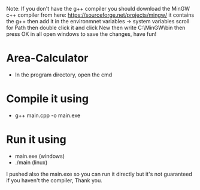Note:
If you don't have the g++ compiler you should 
download the MinGW c++ compiler from here:
https://sourceforge.net/projects/mingw/
it contains the g++
then add it in the environmnet variables -> system variables
scroll for Path then double click it and click New
then write C:\MinGW\bin then press OK in all open windows to save the
changes, have fun!

# Area-Calculator

+ In the program directory, open the cmd

# Compile it using 
- g++ main.cpp -o main.exe
# Run it using
- main.exe (windows)
- ./main (linux)

I pushed also the main.exe so you can run it directly but it's not guaranteed if you haven't the compiler, Thank you.
